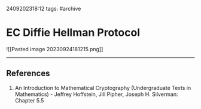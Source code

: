 2409202318:12
tags: #archive 
# EC Diffie Hellman Protocol

![[Pasted image 20230924181215.png]]

---
## References
1.  An Introduction to Mathematical Cryptography (Undergraduate Texts in Mathematics) - Jeffrey Hoffstein, Jill Pipher, Joseph H. Silverman: Chapter 5.5